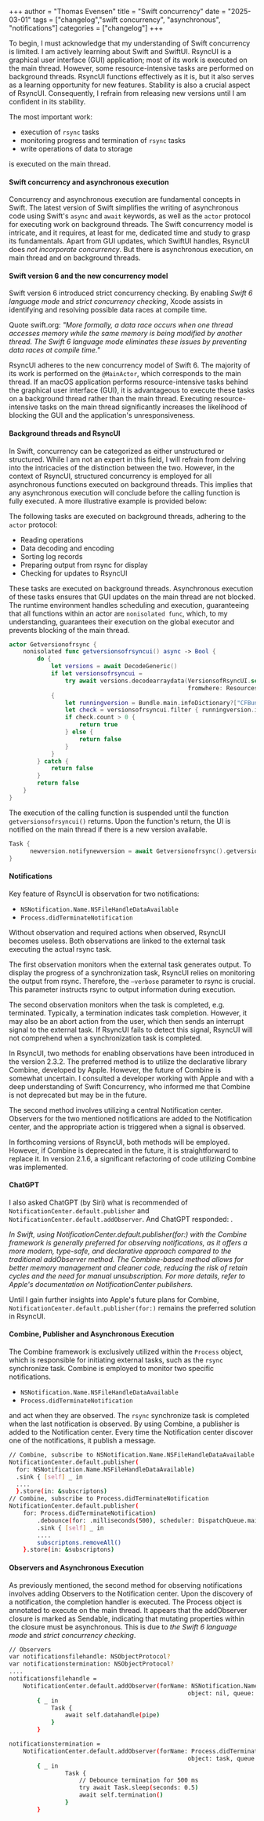 +++
author = "Thomas Evensen"
title = "Swift concurrency"
date = "2025-03-01"
tags = ["changelog","swift concurrency", "asynchronous", "notifications"]
categories = ["changelog"]
+++

To begin, I must acknowledge that my understanding of Swift concurrency is limited. I am actively learning about Swift and SwiftUI. RsyncUI is a graphical user interface (GUI) application; most of its work is executed on the main thread. However, some resource-intensive tasks are performed on background threads. RsyncUI functions effectively as it is, but it also serves as a learning opportunity for new features. Stability is also a crucial aspect of RsyncUI. Consequently, I refrain from releasing new versions until I am confident in its stability.

The most important work: 

- execution of `rsync` tasks
- monitoring progress and termination of `rsync` tasks
- write operations of data to storage

is executed on the main thread.

#### Swift concurrency and asynchronous execution

Concurrency and asynchronous execution are fundamental concepts in Swift. The latest version of Swift simplifies the writing of asynchronous code using Swift's `async` and `await` keywords, as well as the `actor` protocol for executing work on background threads. The Swift concurrency model is intricate, and it requires, at least for me, dedicated time and study to grasp its fundamentals. Apart from GUI updates, which SwiftUI handles, RsyncUI does *not incorporate concurrency*. But there is asynchronous execution, on main thread and on background threads.

#### Swift version 6 and the new concurrency model

Swift version 6 introduced strict concurrency checking. By enabling *Swift 6 language mode*  and *strict concurrency checking*, Xcode assists in identifying and resolving possible data races at compile time.

Quote swift.org: *"More formally, a data race occurs when one thread accesses memory while the same memory is being modified by another thread. The Swift 6 language mode eliminates these issues by preventing data races at compile time."*

RsyncUI adheres to the new concurrency model of Swift 6. The majority of its work is performed on the `@MainActor`, which corresponds to the main thread. If an macOS application performs resource-intensive tasks behind the graphical user interface (GUI), it is advantageous to execute these tasks on a background thread rather than the main thread. Executing  resource-intensive tasks on the main thread significantly increases the likelihood of  blocking the GUI and the application's unresponsiveness.

#### Background threads and RsyncUI

In Swift, concurrency can be categorized as either unstructured or structured. While I am not an expert in this field, I will refrain from delving into the intricacies of the distinction between the two. However, in the context of RsyncUI, structured concurrency is employed for all asynchronous functions executed on background threads. This implies that any asynchronous execution will conclude before the calling function is fully executed. A more illustrative example is provided below:

The following tasks are executed on background threads, adhering to the `actor` protocol:

- Reading operations
- Data decoding and encoding
- Sorting log records
- Preparing output from rsync for display
- Checking for updates to RsyncUI

These tasks are executed on background threads. Asynchronous execution of these tasks ensures that GUI updates on the main thread are not blocked. The runtime environment handles scheduling and execution, guaranteeing that all functions within an actor are  `nonisolated func`, which, to my understanding, guarantees their execution on the global executor and prevents blocking of the main thread.

```swift
actor Getversionofrsync {
    nonisolated func getversionsofrsyncui() async -> Bool {
        do {
            let versions = await DecodeGeneric()
            if let versionsofrsyncui =
                try await versions.decodearraydata(VersionsofRsyncUI.self,
                                                   fromwhere: Resources().getResource(resource: .urlJSON))
            {
                let runningversion = Bundle.main.infoDictionary?["CFBundleShortVersionString"] as? String ?? ""
                let check = versionsofrsyncui.filter { runningversion.isEmpty ? true : $0.version == runningversion }
                if check.count > 0 {
                    return true
                } else {
                    return false
                }
            }
        } catch {
            return false
        }
        return false
    }
}
```

The execution of the calling function is suspended until the function `getversionsofrsyncui()` returns. Upon the function's return, the UI is notified on the main thread if there is a new version available.

```swift
Task {
      newversion.notifynewversion = await Getversionofrsync().getversionsofrsyncui()
}
```

#### Notifications

Key feature of RsyncUI is observation for two notifications:

- `NSNotification.Name.NSFileHandleDataAvailable`
- `Process.didTerminateNotification`

Without observation and required actions when observed, RsyncUI becomes useless. Both observations are linked to the external task executing the actual rsync task.

The first observation monitors when the external task generates output. To display the progress of a synchronization task, RsyncUI relies on monitoring the output from rsync. Therefore, the `—verbose` parameter to rsync is crucial. This parameter instructs rsync to output information during execution.

The second observation monitors when the task is completed, e.g. terminated. Typically, a termination indicates task completion. However, it may also be an abort action from the user, which then sends an interrupt signal to the external task. If RsyncUI fails to detect this signal, RsyncUI will not comprehend when a synchronization task is completed.

In RsyncUI, two methods for enabling observations have been introduced in the version 2.3.2. The preferred method is to utilize the declarative library Combine, developed by Apple. However, the future of Combine is somewhat uncertain. I consulted a developer working with Apple and with a deep understanding of Swift Concurrency, who informed me that Combine is not deprecated but may be in the future. 

The second method involves utilizing a central Notification center. Observers for the two mentioned notifications are added to the Notification center, and the appropriate action is triggered when a signal is observed.

In forthcoming versions of RsyncUI, both methods will be employed. However, if Combine is deprecated in the future, it is straightforward to replace it. In version 2.1.6, a significant refactoring of code utilizing Combine was implemented. 

#### ChatGPT

I also asked ChatGPT (by Siri) what is recommended of `NotificationCenter.default.publisher` and  `NotificationCenter.default.addObserver`. And ChatGPT responded:
.

*In Swift, using NotificationCenter.default.publisher(for:) with the Combine framework is generally preferred for observing notifications, as it offers a more modern, type-safe, and declarative approach compared to the traditional addObserver method. The Combine-based method allows for better memory management and cleaner code, reducing the risk of retain cycles and the need for manual unsubscription. For more details, refer to Apple's documentation on NotificationCenter publishers.*

Until I gain further insights into Apple's future plans for Combine, `NotificationCenter.default.publisher(for:)` remains the preferred solution in RsyncUI.

#### Combine, Publisher and Asynchronous Execution

The Combine framework is exclusively utilized within the `Process` object, which is responsible for initiating external tasks,
such as the `rsync` synchronize task. Combine is employed to monitor two specific notifications.

- `NSNotification.Name.NSFileHandleDataAvailable`
- `Process.didTerminateNotification`

and act when they are observed. The `rsync` synchronize task is completed when the last notification is observed. By using Combine, a publisher is added to the Notification center. Every time the Notification center discover one of the notifications, it publish a message. 

```bash
// Combine, subscribe to NSNotification.Name.NSFileHandleDataAvailable
NotificationCenter.default.publisher(
  for: NSNotification.Name.NSFileHandleDataAvailable)
  .sink { [self] _ in
  ....
  }.store(in: &subscriptons)
// Combine, subscribe to Process.didTerminateNotification
NotificationCenter.default.publisher(
    for: Process.didTerminateNotification)
        .debounce(for: .milliseconds(500), scheduler: DispatchQueue.main)
        .sink { [self] _ in
        ....
        subscriptons.removeAll()
    }.store(in: &subscriptons)
```

#### Observers and Asynchronous Execution

As previously mentioned, the second method for observing notifications involves adding Observers to the Notification center. Upon the discovery of a notification, the completion handler is executed. The Process object is annotated to execute on the main thread. It appears that the addObserver closure is marked as Sendable, indicating that mutating properties within the closure must be asynchronous. This is due to *the Swift 6 language mode* and *strict concurrency checking*.

```bash
// Observers
var notificationsfilehandle: NSObjectProtocol?
var notificationstermination: NSObjectProtocol?
....
notificationsfilehandle =
    NotificationCenter.default.addObserver(forName: NSNotification.Name.NSFileHandleDataAvailable,
                                                   object: nil, queue: nil)
        { _ in
            Task {
                await self.datahandle(pipe)
            }
        }

notificationstermination =
    NotificationCenter.default.addObserver(forName: Process.didTerminateNotification,
                                                   object: task, queue: nil)
        { _ in
                Task {
                    // Debounce termination for 500 ms
                    try await Task.sleep(seconds: 0.5)
                    await self.termination()
                }
        }
```
